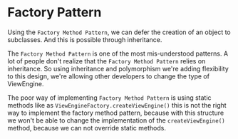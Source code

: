 # Factory Pattern

Using the `Factory Method Pattern`, we can defer the creation of an object to subclasses.
And this is possible through inheritance.

The `Factory Method Pattern` is one of the most mis-understood patterns. A lot of people don't realize that
the `Factory Method Pattern` relies on inheritance. So using inheritance and polymorphism we're adding flexibility to
this design, we're allowing other developers to change the type of ViewEngine.

The poor way of implementing `Factory Method Pattern` is using static methods like
as `ViewEngineFactory.createViewEngine()` this is not the right way to implement the factory method pattern, because
with this structure we won't be able to change the implementation of the `createViewEngine()` method, because we can not
override static methods.